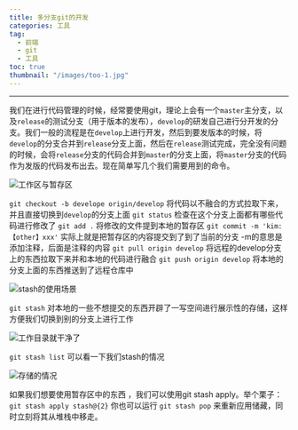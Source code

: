 ```yaml
---
title: 多分支git的开发
categories: 工具
tag:
  - 前端
  - git
  - 工具
toc: true
thumbnail: "/images/too-1.jpg"
---
```

---
我们在进行代码管理的时候，经常要使用git，理论上会有一个`master`主分支，以及`release`的测试分支（用于版本的发布），`develop`的研发自己进行分开发的分支。我们一般的流程是在`develop`上进行开发，然后到要发版本的时候，将`develop`的分支合并到`release`分支上面，然后在`release`测试完成，完全没有问题的时候，会将`release`分支的代码合并到`master`的分支上面，将`master`分支的代码作为发版的代码发布出去。现在简单写几个我们需要用到的命令。

<!--more-->

![工作区与暂存区](https://upload-images.jianshu.io/upload_images/13681871-0bbc336026261632.png?imageMogr2/auto-orient/strip%7CimageView2/2/w/1240)


`git checkout -b develope origin/develop` 将代码以不融合的方式拉取下来，并且直接切换到`develop`的分支上面
`git status` 检查在这个分支上面都有哪些代码进行修改了
`git add .` 将修改的文件提到本地的暂存区
`git commit -m 'kim:【other】xxx'` 实际上就是把暂存区的内容提交到了到了当前的分支 -m的意思是添加注释，后面是注释的内容
`git pull origin develop` 将远程的develop分支上的东西拉取下来并和本地的代码进行融合
`git push origin develop` 将本地的分支上面的东西推送到了远程仓库中

![stash的使用场景](https://upload-images.jianshu.io/upload_images/13681871-1c0b03c6596fc629.png?imageMogr2/auto-orient/strip%7CimageView2/2/w/1240)

`git stash` 对本地的一些不想提交的东西开辟了一写空间进行展示性的存储，这样方便我们切换到别的分支上进行工作

![工作目录就干净了](https://upload-images.jianshu.io/upload_images/13681871-6f5581cf39d1047d.png?imageMogr2/auto-orient/strip%7CimageView2/2/w/1240)

`git stash list` 可以看一下我们stash的情况

![存储的情况](https://upload-images.jianshu.io/upload_images/13681871-eaef7cccfd9a5098.png?imageMogr2/auto-orient/strip%7CimageView2/2/w/1240)

如果我们想要使用暂存区中的东西 ，我们可以使用git stash apply。举个栗子：`git stash apply stash@{2}`
你也可以运行 `git stash pop` 来重新应用储藏，同时立刻将其从堆栈中移走。



